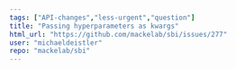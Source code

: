 ```yaml
---
tags: ["API-changes","less-urgent","question"]
title: "Passing hyperparameters as kwargs"
html_url: "https://github.com/mackelab/sbi/issues/277"
user: "michaeldeistler"
repo: "mackelab/sbi"
---
```



